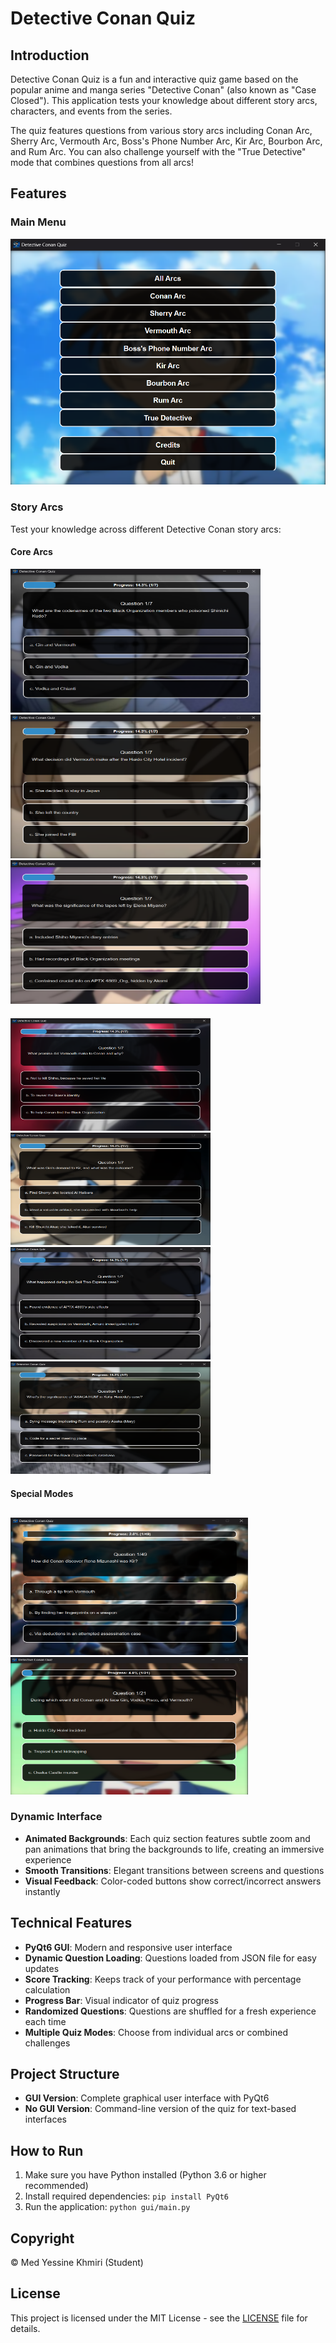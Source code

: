 # Detective Conan Quiz

## Introduction

Detective Conan Quiz is a fun and interactive quiz game based on the popular anime and manga series "Detective Conan" (also known as "Case Closed"). This application tests your knowledge about different story arcs, characters, and events from the series.

The quiz features questions from various story arcs including Conan Arc, Sherry Arc, Vermouth Arc, Boss's Phone Number Arc, Kir Arc, Bourbon Arc, and Rum Arc. You can also challenge yourself with the "True Detective" mode that combines questions from all arcs!

## Features

### Main Menu
![Main Menu](./eg/menu.png)

### Story Arcs
Test your knowledge across different Detective Conan story arcs:

#### Core Arcs
<p float="left">
  <img src="./eg/conan arc.png" width="400" height="230" style="margin-right:15px;" />
  <img src="./eg/sherry arc.png" width="400" height="230" style="margin-right:15px;" />
  <img src="./eg/vermouth arc.png" width="400" height="230" />
</p>

<p float="left" style="margin-top:20px;">
  <img src="./eg/boss's number phone arc.png" width="320" height="180" style="margin-right:15px;" />
  <img src="./eg/kir arc.png" width="320" height="180" style="margin-right:15px;" />
  <img src="./eg/bourbon arc.png" width="320" height="180" style="margin-right:15px;" />
  <img src="./eg/rum arc.png" width="320" height="180" />
</p>

#### Special Modes
<p float="left" style="margin-top:30px;">
  <img src="./eg/all arcs.png" width="380" height="220" style="margin-right:20px;" />
  <img src="./eg/True detective conan.png" width="380" height="220" />
</p>


### Dynamic Interface
- **Animated Backgrounds**: Each quiz section features subtle zoom and pan animations that bring the backgrounds to life, creating an immersive experience
- **Smooth Transitions**: Elegant transitions between screens and questions
- **Visual Feedback**: Color-coded buttons show correct/incorrect answers instantly

## Technical Features

- **PyQt6 GUI**: Modern and responsive user interface
- **Dynamic Question Loading**: Questions loaded from JSON file for easy updates
- **Score Tracking**: Keeps track of your performance with percentage calculation
- **Progress Bar**: Visual indicator of quiz progress
- **Randomized Questions**: Questions are shuffled for a fresh experience each time
- **Multiple Quiz Modes**: Choose from individual arcs or combined challenges

## Project Structure

- **GUI Version**: Complete graphical user interface with PyQt6
- **No GUI Version**: Command-line version of the quiz for text-based interfaces

## How to Run

1. Make sure you have Python installed (Python 3.6 or higher recommended)
2. Install required dependencies: `pip install PyQt6`
3. Run the application: `python gui/main.py`

## Copyright

© Med Yessine Khmiri (Student)

## License

This project is licensed under the MIT License - see the [LICENSE](./LICENSE) file for details.

